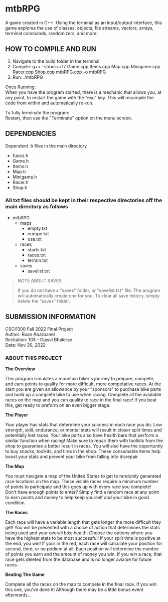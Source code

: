 # mtbRPG

A game created in C++. Using the terminal as an input/output interface, this game explores the use of classes, objects, file streams, vectors, arrays, terminal commands, randomizers, and more.

## HOW TO COMPILE AND RUN

1. Navigate to the build folder in the terminal  
2. Compile: g++ -std=c++17 Game.cpp Items.cpp Map.cpp Minigame.cpp Racer.cpp Shop.cpp mtbRPG.cpp -o mtbRPG  
3. Run: ./mtbRPG  

Once Running:  
When you have the program started, there is a mechanic that allows you, at any point, to restart the game with the "esc" key. This will recompile the code from within and automatically re-run.  

To fully terminate the program:  
Restart, then use the "Terminate" option on the menu screen.

## DEPENDENCIES

Dependent .h files in the main directory  
- funcs.h  
- Game.h  
- Items.h  
- Map.h  
- Minigame.h  
- Racer.h  
- Shop.h  

### All txt files should be kept in their respective directories off the main directory as follows

- mtbRPG
    - maps
        - empty.txt
        - europe.txt
        - usa.txt
    - races
        - starts.txt
        - races.txt
        - terrain.txt
    - saves
        - savelist.txt

> NOTE ABOUT SAVES
>
> If you do not have a "saves" folder, or "savelist.txt" file. The program will automatically create one for you. To clear all save history, simply delete the "saves" folder.

## SUBMISSION INFORMATION

CSCI1300 Fall 2022 Final Project\
Author: Ruan Abarbanel\
Recitation: 103 - Ojasvi Bhalerao\
Date: Nov 30, 2022


### ABOUT THIS PROJECT

**The Overview**

This program simulates a mountain biker's journey to prepare, compete, and earn points to qualify for more difficult, more competative races. At the start you are given an allowance by your "sponsors" to purchase bike parts and build up a complete bike to use when racing. Complete all the avialable races on the map and you can qualify to race in the final race! If you beat this, get ready to preform on an even bigger stage.

**The Player**

Your player has stats that determine your success in each race you do. Low strength, skill, endurance, or mental stats will result in closer split times and potentially lost races.
Your bike parts also have health bars that perform a similar function when racing! Make sure to repair them with toolkits from the shop to guarantee a better result in races.
You will also have the opportuntiy to buy snacks, toolkits, and tires in the shop. These consumable items help boost your stats and prevent your bike from falling into disrepair.

**The Map**

You must navigate a map of the United States to get to randomly generated race locations on the map. These visible races require a minimum number of points to participate and this goes up with every race you complete!
Don't have enough points to enter? Simply find a random race at any point to earn points and money to help keep yourself and your bike in good condition.

**The Races**

Each race will have a variable length that gets longer the more difficult they get! You will be presented with a choice of action that determines the stats being used and your overall bike health. Choose the options where you have the highest stats to be most successful! If your split time is positive at the end, you win! If your in the red, each race will calculate your position for second, third, or no podium at all. Each position will determine the number of points you earn and the amount of money you win. If you win a race, that race gets deleted from the database and is no longer avialbe for future races.

**Beating The Game**

Complete all the races on the map to compete in the final race. If you win this one, you've done it! Although there may be a little bonus event afterwards...
